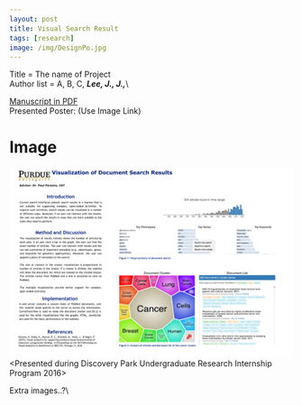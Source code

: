 ```yaml
---
layout: post
title: Visual Search Result
tags: [research]
image: /img/DesignPo.jpg
---
```


Title = The name of Project\
Author list = A, B, C,  *__Lee, J., J.,__*\

[Manuscript in PDF](https://www.google.com)\
Presented Poster: (Use Image Link)


# Image
![Presented Poster](/img/DesignPo.jpg)  
<Presented during Discovery Park Undergraduate Research Internship Program 2016>



Extra images..?\




